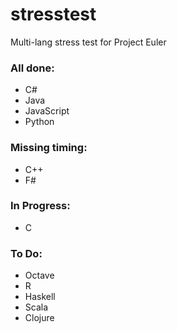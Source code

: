 # stresstest
Multi-lang stress test for Project Euler

### All done:
 - C#
 - Java
 - JavaScript
 - Python

### Missing timing:
 - C++
 - F#

### In Progress:
 - C

### To Do:
 - Octave
 - R
 - Haskell
 - Scala
 - Clojure

